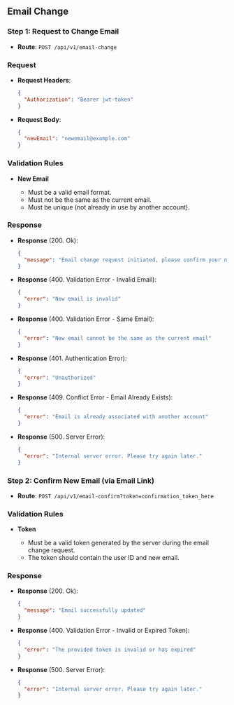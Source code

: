 ## Email Change

### Step 1: Request to Change Email

- **Route**: `POST /api/v1/email-change`

### Request

- **Request Headers**:
  ```json
  {
    "Authorization": "Bearer jwt-token"
  }
  ```
- **Request Body**:
  ```json
  {
    "newEmail": "newemail@example.com"
  }
  ```

### Validation Rules

- **New Email**

  - Must be a valid email format.
  - Must not be the same as the current email.
  - Must be unique (not already in use by another account).

### Response

- **Response** (200. Ok):
  ```json
  {
    "message": "Email change request initiated, please confirm your new email"
  }
  ```
- **Response** (400. Validation Error - Invalid Email):
  ```json
  {
    "error": "New email is invalid"
  }
  ```
- **Response** (400. Validation Error - Same Email):
  ```json
  {
    "error": "New email cannot be the same as the current email"
  }
  ```
- **Response** (401. Authentication Error):
  ```json
  {
    "error": "Unauthorized"
  }
  ```
- **Response** (409. Conflict Error - Email Already Exists):
  ```json
  {
    "error": "Email is already associated with another account"
  }
  ```
- **Response** (500. Server Error):
  ```json
  {
    "error": "Internal server error. Please try again later."
  }
  ```

### Step 2: Confirm New Email (via Email Link)

- **Route**: `POST /api/v1/email-confirm?token=confirmation_token_here`

### Validation Rules

- **Token**

  - Must be a valid token generated by the server during the email change request.
  - The token should contain the user ID and new email.

### Response

- **Response** (200. Ok):
  ```json
  {
    "message": "Email successfully updated"
  }
  ```
- **Response** (400. Validation Error - Invalid or Expired Token):
  ```json
  {
    "error": "The provided token is invalid or has expired"
  }
  ```
- **Response** (500. Server Error):
  ```json
  {
    "error": "Internal server error. Please try again later."
  }
  ```
